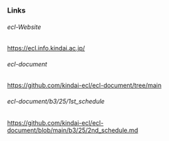 ### Links

###### ecl-Website
https://ecl.info.kindai.ac.jp/

###### ecl-document
https://github.com/kindai-ecl/ecl-document/tree/main

###### ecl-document/b3/25/1st_schedule
https://github.com/kindai-ecl/ecl-document/blob/main/b3/25/2nd_schedule.md
